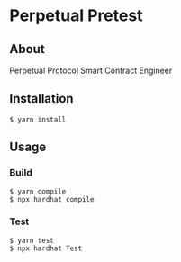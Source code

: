 # Perpetual Pretest
## About
Perpetual Protocol Smart Contract Engineer
## Installation
```shell
$ yarn install
```
## Usage
### Build
```shell
$ yarn compile
$ npx hardhat compile
```
### Test
```shell
$ yarn test
$ npx hardhat Test
```